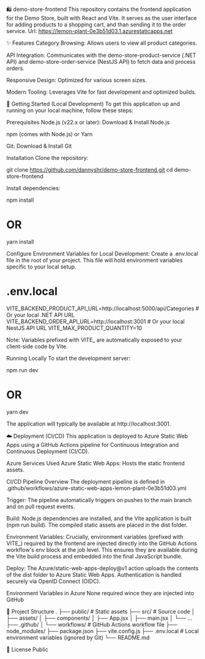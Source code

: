 🛍️ demo-store-frontend
This repository contains the frontend application for the Demo Store, built with React and Vite. 
It serves as the user interface for adding products to a shopping cart, and than sending it to the order service.
Url: https://lemon-plant-0e3b51d03.1.azurestaticapps.net

✨ Features
Category Browsing: Allows users to view all product categories.

API Integration: Communicates with the demo-store-product-service (.NET API) and demo-store-order-service (NestJS API) to fetch data and process orders.

Responsive Design: Optimized for various screen sizes.

Modern Tooling: Leverages Vite for fast development and optimized builds.

🚀 Getting Started (Local Development)
To get this application up and running on your local machine, follow these steps:

Prerequisites
Node.js (v22.x or later): Download & Install Node.js

npm (comes with Node.js) or Yarn

Git: Download & Install Git

Installation
Clone the repository:

git clone https://github.com/dannyshr/demo-store-frontend.git
cd demo-store-frontend

Install dependencies:

npm install
# OR
yarn install

Configure Environment Variables for Local Development:
Create a .env.local file in the root of your project. 
This file will hold environment variables specific to your local setup.

# .env.local
VITE_BACKEND_PRODUCT_API_URL=http://localhost:5000/api/Categories # Or your local .NET API URL
VITE_BACKEND_ORDER_API_URL=http://localhost:3001 # Or your local NestJS API URL
VITE_MAX_PRODUCT_QUANTITY=10

Note: Variables prefixed with VITE_ are automatically exposed to your client-side code by Vite.

Running Locally
To start the development server:

npm run dev
# OR
yarn dev

The application will typically be available at http://localhost:3001.

☁️ Deployment (CI/CD)
This application is deployed to Azure Static Web Apps using a GitHub Actions pipeline for Continuous Integration and Continuous Deployment (CI/CD).

Azure Services Used
Azure Static Web Apps: Hosts the static frontend assets.

CI/CD Pipeline Overview
The deployment pipeline is defined in .github/workflows/azure-static-web-apps-lemon-plant-0e3b51d03.yml

Trigger: The pipeline automatically triggers on pushes to the main branch and on pull request events.

Build: Node.js dependencies are installed, and the Vite application is built (npm run build). The compiled static assets are placed in the dist folder.

Environment Variables: Crucially, environment variables (prefixed with VITE_) required by the frontend are injected directly into the GitHub Actions workflow's env block at the job level.
This ensures they are available during the Vite build process and embedded into the final JavaScript bundle.

Deploy: The Azure/static-web-apps-deploy@v1 action uploads the contents of the dist folder to Azure Static Web Apps. Authentication is handled securely via OpenID Connect (OIDC).

Environment Variables in Azure
None required wince they are injected into GitHub

📂 Project Structure
.
├── public/                # Static assets
├── src/                   # Source code
│   ├── assets/
│   ├── components/
│   ├── App.jsx
│   ├── main.jsx
│   └── ...
├── .github/
│   └── workflows/         # GitHub Actions workflow file
├── node_modules/
├── package.json
├── vite.config.js
├── .env.local             # Local environment variables (ignored by Git)
└── README.md

📄 License
Public